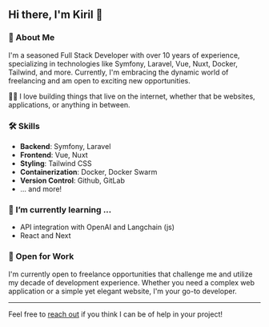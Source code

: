 ## Hi there, I'm Kiril 👋

### 🚀 About Me
I'm a seasoned Full Stack Developer with over 10 years of experience, specializing in technologies like Symfony, Laravel, Vue, Nuxt, Docker, Tailwind, and more. Currently, I'm embracing the dynamic world of freelancing and am open to exciting new opportunities.

👨‍💻 I love building things that live on the internet, whether that be websites, applications, or anything in between.

### 🛠 Skills
- **Backend**: Symfony, Laravel
- **Frontend**: Vue, Nuxt
- **Styling**: Tailwind CSS
- **Containerization**: Docker, Docker Swarm
- **Version Control**: Github, GitLab
- ... and more!

### 🌱 I’m currently learning ...
- API integration with OpenAI and Langchain (js)
- React and Next

### 💼 Open for Work
I'm currently open to freelance opportunities that challenge me and utilize my decade of development experience. Whether you need a complex web application or a simple yet elegant website, I'm your go-to developer.

---

Feel free to [reach out](mailto:knmitov@gmail.com) if you think I can be of help in your project!
